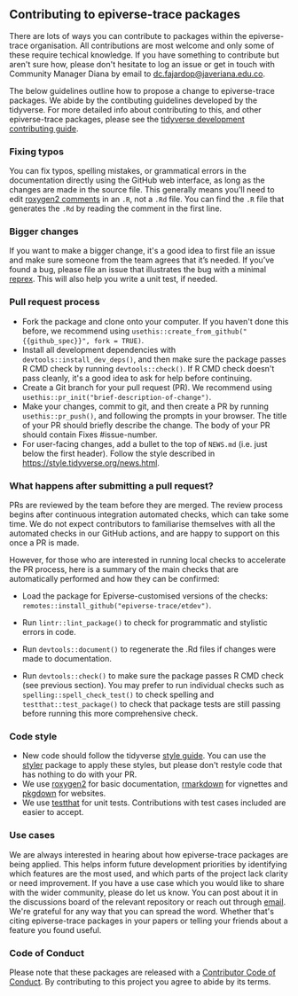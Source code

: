 ## Contributing to epiverse-trace packages
There are lots of ways you can contribute to packages within the epiverse-trace organisation. All contributions are most welcome and only some of these require techical knowledge. If you have something to contribute but aren't sure how, please don't hesitate to log an issue or get in touch with Community Manager Diana by email to <dc.fajardop@javeriana.edu.co>. 

The below guidelines outline how to propose a change to epiverse-trace packages. We abide by the contibuting guidelines developed by the tidyverse. For more detailed info about contributing to this, and other epiverse-trace packages, please see the [tidyverse development contributing guide](https://www.tidyverse.org/contribute/). 

### Fixing typos 

You can fix typos, spelling mistakes, or grammatical errors in the documentation directly using the GitHub web interface, as long as the changes are made in the source file. This generally means you'll need to edit [roxygen2 comments](https://roxygen2.r-lib.org/articles/roxygen2.html) in an `.R`, not a `.Rd` file. You can find the `.R` file that generates the `.Rd` by reading the comment in the first line.

### Bigger changes

If you want to make a bigger change, it's a good idea to first file an issue and make sure someone from the team agrees that it’s needed. If you’ve found a bug, please file an issue that illustrates the bug with a minimal [reprex](https://www.tidyverse.org/help/#reprex). This will also help you write a unit test, if needed.

### Pull request process

- Fork the package and clone onto your computer. If you haven't done this before, we recommend using `usethis::create_from_github("{{github_spec}}", fork = TRUE)`.
- Install all development dependencies with `devtools::install_dev_deps()`, and then make sure the package passes R CMD check by running `devtools::check()`. If R CMD check doesn't pass cleanly, it's a good idea to ask for help before continuing.
- Create a Git branch for your pull request (PR). We recommend using `usethis::pr_init("brief-description-of-change")`.
- Make your changes, commit to git, and then create a PR by running `usethis::pr_push()`, and following the prompts in your browser. The title of your PR should briefly describe the change. The body of your PR should contain Fixes #issue-number.
- For user-facing changes, add a bullet to the top of `NEWS.md` (i.e. just below the first header). Follow the style described in https://style.tidyverse.org/news.html.

### What happens after submitting a pull request?

PRs are reviewed by the team before they are merged. The review process begins after continuous integration automated checks, which can take some time. We do not expect contributors to familiarise themselves with all the automated checks in our GitHub actions, and are happy to support on this once a PR is made. 

However, for those who are interested in running local checks to accelerate the PR process, here is a summary of the main checks that are automatically performed and how they can be confirmed:

- Load the package for Epiverse-customised versions of the checks: `remotes::install_github("epiverse-trace/etdev")`.

- Run `lintr::lint_package()` to check for programmatic and stylistic errors in code.

- Run `devtools::document()` to regenerate the .Rd files if changes were made to documentation.

- Run `devtools::check()` to make sure the package passes R CMD check (see previous section). You may prefer to run individual checks such as `spelling::spell_check_test()` to check spelling and `testthat::test_package()` to check that package tests are still passing before running this more comprehensive check.


### Code style

- New code should follow the tidyverse [style guide](https://style.tidyverse.org/news.html). You can use the [styler](https://cran.r-project.org/web/packages/styler/index.html) package to apply these styles, but please don't restyle code that has nothing to do with your PR.
- We use [roxygen2](https://cran.r-project.org/web/packages/roxygen2/index.html) for basic documentation, [rmarkdown](https://rmarkdown.rstudio.com/docs/) for vignettes and [pkgdown](https://pkgdown.r-lib.org/) for websites.
- We use [testthat](https://cran.r-project.org/web/packages/testthat/index.html) for unit tests. Contributions with test cases included are easier to accept.

### Use cases

We are always interested in hearing about how epiverse-trace packages are being applied. This helps inform future development priorities by identifying which features are the most used, and which parts of the project lack clarity or need improvement. If you have a use case which you would like to share with the wider community, please do let us know. You can post about it in the discussions board of the relevant repository or reach out through [email](dc.fajardop@javeriana.edu.co). We're grateful for any way that you can spread the word. Whether that's citing epiverse-trace packages in your papers or telling your friends about a feature you found useful.

### Code of Conduct

Please note that these packages are released with a [Contributor Code of Conduct](https://github.com/epiverse-trace/.github/blob/main/CODE_OF_CONDUCT.md). By contributing to this project you agree to abide by its terms.
